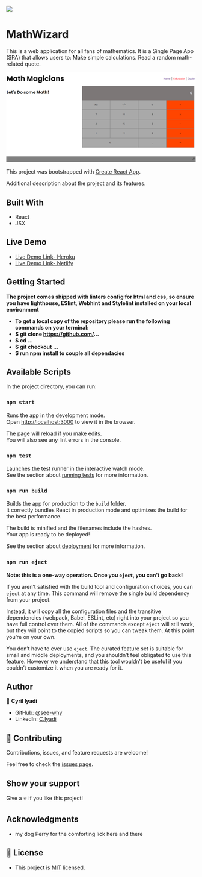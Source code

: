 ![](https://img.shields.io/badge/Microverse-blueviolet)
# MathWizard
This is a web application for all fans of mathematics. It is a Single Page App (SPA) that allows users to:  Make simple calculations. Read a random math-related quote.

![screenshot](/landingPage.PNG)

This project was bootstrapped with [Create React App](https://github.com/facebook/create-react-app).

Additional description about the project and its features.

## Built With

- React
- JSX
## Live Demo

- [Live Demo Link- Heroku]( https://mathwizard.herokuapp.com/)
- [Live Demo Link- Netlify]( https://mathwizard.netlify.app/)


## Getting Started

**The project comes shipped with linters config for html and css, so ensure you have lighthouse, ESlint, Webhint**
**and Stylelint installed on your local environment**

- **To get a local copy of the repository please run the following commands on your terminal:**
- **$ git clone https://github.com/...**
- **$ cd ...**
- **$ git checkout ...**
- **$ run npm install to couple all dependacies**

## Available Scripts

In the project directory, you can run:

### `npm start`

Runs the app in the development mode.\
Open [http://localhost:3000](http://localhost:3000) to view it in the browser.

The page will reload if you make edits.\
You will also see any lint errors in the console.

### `npm test`

Launches the test runner in the interactive watch mode.\
See the section about [running tests](https://facebook.github.io/create-react-app/docs/running-tests) for more information.

### `npm run build`

Builds the app for production to the `build` folder.\
It correctly bundles React in production mode and optimizes the build for the best performance.

The build is minified and the filenames include the hashes.\
Your app is ready to be deployed!

See the section about [deployment](https://facebook.github.io/create-react-app/docs/deployment) for more information.

### `npm run eject`

**Note: this is a one-way operation. Once you `eject`, you can’t go back!**

If you aren’t satisfied with the build tool and configuration choices, you can `eject` at any time. This command will remove the single build dependency from your project.

Instead, it will copy all the configuration files and the transitive dependencies (webpack, Babel, ESLint, etc) right into your project so you have full control over them. All of the commands except `eject` will still work, but they will point to the copied scripts so you can tweak them. At this point you’re on your own.

You don’t have to ever use `eject`. The curated feature set is suitable for small and middle deployments, and you shouldn’t feel obligated to use this feature. However we understand that this tool wouldn’t be useful if you couldn’t customize it when you are ready for it.

## Author

👤 **Cyril Iyadi**

- GitHub: [@see-why](https://github.com/see-why)
- LinkedIn: [C.Iyadi](https://www.linkedin.com/in/cyril-iyadi-83517270/)

## 🤝 Contributing

Contributions, issues, and feature requests are welcome!

Feel free to check the [issues page](../../issues/).

## Show your support

Give a ⭐️ if you like this project!

## Acknowledgments
- my dog Perry for the comforting lick here and there
## 📝 License
- This project is [MIT](./LICENSE) licensed.

